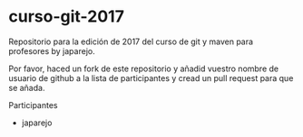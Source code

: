 # curso-git-2017
Repositorio para la edición de 2017 del curso de git y maven para profesores by japarejo.

Por favor, haced un fork de este repositorio y añadid vuestro nombre de usuario de github a la lista de participantes y cread un pull request para que se añada.

Participantes

 - japarejo
